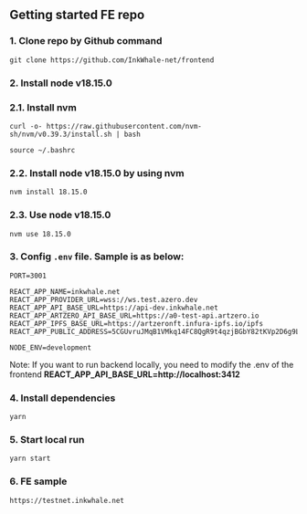 ## Getting started FE repo

### 1. Clone repo by Github command
```
git clone https://github.com/InkWhale-net/frontend
```

### 2. Install node v18.15.0
### 2.1. Install nvm
```
curl -o- https://raw.githubusercontent.com/nvm-sh/nvm/v0.39.3/install.sh | bash

source ~/.bashrc
``` 
### 2.2. Install node v18.15.0 by using nvm
```
nvm install 18.15.0
```
### 2.3. Use node v18.15.0
```
nvm use 18.15.0
```

### 3. Config `.env` file. Sample is as below: 
```
PORT=3001

REACT_APP_NAME=inkwhale.net
REACT_APP_PROVIDER_URL=wss://ws.test.azero.dev
REACT_APP_API_BASE_URL=https://api-dev.inkwhale.net
REACT_APP_ARTZERO_API_BASE_URL=https://a0-test-api.artzero.io
REACT_APP_IPFS_BASE_URL=https://artzeronft.infura-ipfs.io/ipfs
REACT_APP_PUBLIC_ADDRESS=5CGUvruJMqB1VMkq14FC8QgR9t4qzjBGbY82tKVp2D6g9LQc

NODE_ENV=development
```
Note: If you want to run backend locally, you need to modify the .env of the frontend **REACT_APP_API_BASE_URL=http://localhost:3412**

### 4. Install dependencies 
```
yarn
```

### 5. Start local run
```
yarn start
```

### 6. FE sample
```
https://testnet.inkwhale.net
```

